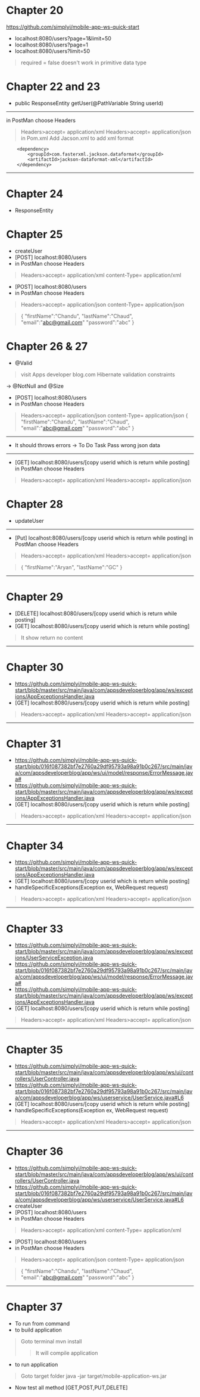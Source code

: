 # Chapter 20
https://github.com/simplyi/mobile-app-ws-quick-start

* localhost:8080/users?page=1&limit=50
* localhost:8080/users?page=1
* localhost:8080/users?limit=50

> required = false doesn't work in primitive data type

# Chapter 22 and 23

* public ResponseEntity<UserRest> getUser(@PathVariable String userId)
----
in PostMan choose Headers
> Headers>accept= application/xml
> Headers>accept= application/json
in Pom.xml
> Add Jacson.xml to add xml format

<!-- https://mvnrepository.com/artifact/com.fasterxml.jackson.dataformat/jackson-dataformat-xml -->
		<dependency>
			<groupId>com.fasterxml.jackson.dataformat</groupId>
			<artifactId>jackson-dataformat-xml</artifactId>
		</dependency>
---------------------
# Chapter 24
* ResponseEntity

# Chapter 25
* createUser
* [POST] localhost:8080/users  
* in PostMan choose Headers
> Headers>accept= application/xml
> content-Type= application/xml
* [POST] localhost:8080/users
* in PostMan choose Headers
> Headers>accept= application/json
> content-Type= application/json

> {
> "firstName":"Chandu",
> "lastName":"Chaud",
> "email":"abc@gmail.com"
> "password":"abc"
> }

# Chapter 26 & 27
* @Valid
> visit Apps developer blog.com
> Hibernate validation constraints

-> @NotNull and @Size
* [POST] localhost:8080/users
* in PostMan choose Headers
> Headers>accept= application/json
> content-Type= application/json
> {
> "firstName":"Chandu",
> "lastName":"Chaud",
> "email":"abc@gmail.com"
> "password":"abc"
> }
-------
* It should throws errors
-> To Do Task
  Pass wrong json data


----
* [GET] localhost:8080/users/[copy userid which is return while posting]
in PostMan choose Headers
> Headers>accept= application/xml
> Headers>accept= application/json

# Chapter 28
* updateUser
----
* [Put] localhost:8080/users/[copy userid which is return while posting]
  in PostMan choose Headers
> Headers>accept= application/xml
> Headers>accept= application/json

> {
> "firstName":"Aryan",
> "lastName":"GC"
> }

----

# Chapter 29
* [DELETE] localhost:8080/users/[copy userid which is return while posting]
* [GET] localhost:8080/users/[copy userid which is return while posting]
> It show return no content


----

# Chapter 30

* https://github.com/simplyi/mobile-app-ws-quick-start/blob/master/src/main/java/com/appsdeveloperblog/app/ws/exceptions/AppExceptionsHandler.java
* [GET] localhost:8080/users/[copy userid which is return while posting]
> Headers>accept= application/xml
> Headers>accept= application/json

----

# Chapter 31
* https://github.com/simplyi/mobile-app-ws-quick-start/blob/016f087382bf7e2760a29df95793a98a91b0c267/src/main/java/com/appsdeveloperblog/app/ws/ui/model/response/ErrorMessage.java#
* https://github.com/simplyi/mobile-app-ws-quick-start/blob/master/src/main/java/com/appsdeveloperblog/app/ws/exceptions/AppExceptionsHandler.java
* [GET] localhost:8080/users/[copy userid which is return while posting]
> Headers>accept= application/xml
> Headers>accept= application/json

----
# Chapter 34
* https://github.com/simplyi/mobile-app-ws-quick-start/blob/master/src/main/java/com/appsdeveloperblog/app/ws/exceptions/AppExceptionsHandler.java
* [GET] localhost:8080/users/[copy userid which is return while posting]
*  handleSpecificExceptions(Exception ex, WebRequest request)
> Headers>accept= application/xml
> Headers>accept= application/json


----

# Chapter 33
* https://github.com/simplyi/mobile-app-ws-quick-start/blob/master/src/main/java/com/appsdeveloperblog/app/ws/exceptions/UserServiceException.java
* https://github.com/simplyi/mobile-app-ws-quick-start/blob/016f087382bf7e2760a29df95793a98a91b0c267/src/main/java/com/appsdeveloperblog/app/ws/ui/model/response/ErrorMessage.java#
* https://github.com/simplyi/mobile-app-ws-quick-start/blob/master/src/main/java/com/appsdeveloperblog/app/ws/exceptions/AppExceptionsHandler.java
* [GET] localhost:8080/users/[copy userid which is return while posting]
> Headers>accept= application/xml
> Headers>accept= application/json



----

# Chapter 35
* https://github.com/simplyi/mobile-app-ws-quick-start/blob/master/src/main/java/com/appsdeveloperblog/app/ws/ui/controllers/UserController.java
* https://github.com/simplyi/mobile-app-ws-quick-start/blob/016f087382bf7e2760a29df95793a98a91b0c267/src/main/java/com/appsdeveloperblog/app/ws/userservice/UserService.java#L6
* [GET] localhost:8080/users/[copy userid which is return while posting]
* handleSpecificExceptions(Exception ex, WebRequest request) 
> Headers>accept= application/xml
> Headers>accept= application/json

----------

# Chapter 36
* https://github.com/simplyi/mobile-app-ws-quick-start/blob/master/src/main/java/com/appsdeveloperblog/app/ws/ui/controllers/UserController.java
* https://github.com/simplyi/mobile-app-ws-quick-start/blob/016f087382bf7e2760a29df95793a98a91b0c267/src/main/java/com/appsdeveloperblog/app/ws/userservice/UserService.java#L6
* createUser
* [POST] localhost:8080/users
* in PostMan choose Headers
> Headers>accept= application/xml
> content-Type= application/xml
* [POST] localhost:8080/users
* in PostMan choose Headers
> Headers>accept= application/json
> content-Type= application/json

> {
> "firstName":"Chandu",
> "lastName":"Chaud",
> "email":"abc@gmail.com"
> "password":"abc"
> }

----------

# Chapter 37
* To run from command
* to build application
> Goto terminal
> mvn install
>> It will compile application
* to run application
> Goto target folder
> java -jar target/mobile-application-ws.jar

* Now test all method [GET,POST,PUT,DELETE]




